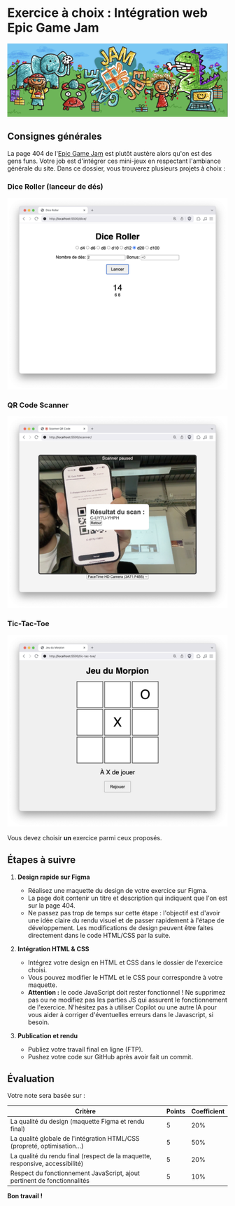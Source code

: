 # Exercice à choix : Intégration web Epic Game Jam

![](./images/egj.png)

## Consignes générales

La page 404 de l'[Epic Game Jam](https://epicgamejam.com) est plutôt austère alors qu'on est des gens funs. Votre job est d'intégrer ces mini-jeux en respectant l'ambiance générale du site.
Dans ce dossier, vous trouverez plusieurs projets à choix :

### Dice Roller (lanceur de dés)

![](./images/dice.png)

### QR Code Scanner

![](./images/scanner.png)

### Tic-Tac-Toe

![](./images/tictactoe.png)

Vous devez choisir **un** exercice parmi ceux proposés.

## Étapes à suivre

1. **Design rapide sur Figma**

   - Réalisez une maquette du design de votre exercice sur Figma.
   - La page doit contenir un titre et description qui indiquent que l'on est sur la page 404.
   - Ne passez pas trop de temps sur cette étape : l'objectif est d'avoir une idée claire du rendu visuel et de passer rapidement à l'étape de développement. Les modifications de design peuvent être faites directement dans le code HTML/CSS par la suite.

2. **Intégration HTML & CSS**

   - Intégrez votre design en HTML et CSS dans le dossier de l'exercice choisi.
   - Vous pouvez modifier le HTML et le CSS pour correspondre à votre maquette.
   - **Attention :** le code JavaScript doit rester fonctionnel ! Ne supprimez pas ou ne modifiez pas les parties JS qui assurent le fonctionnement de l'exercice. N'hésitez pas à utiliser Copilot ou une autre IA pour vous aider à corriger d'éventuelles erreurs dans le Javascript, si besoin.

3. **Publication et rendu**
   - Publiez votre travail final en ligne (FTP).
   - Pushez votre code sur GitHub après avoir fait un commit.

## Évaluation

Votre note sera basée sur :

| Critère                                                                       | Points | Coefficient |
| ----------------------------------------------------------------------------- | ------ | ----------- |
| La qualité du design (maquette Figma et rendu final)                          | 5      | 20%         |
| La qualité globale de l'intégration HTML/CSS (propreté, optimisation…)        | 5      | 50%         |
| La qualité du rendu final (respect de la maquette, responsive, accessibilité) | 5      | 20%         |
| Respect du fonctionnement JavaScript, ajout pertinent de fonctionnalités      | 5      | 10%         |

**Bon travail !**
